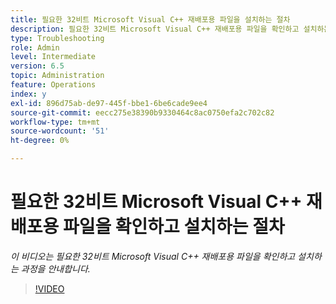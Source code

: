 ```yaml
---
title: 필요한 32비트 Microsoft Visual C++ 재배포용 파일을 설치하는 절차
description: 필요한 32비트 Microsoft Visual C++ 재배포용 파일을 확인하고 설치하는 절차
type: Troubleshooting
role: Admin
level: Intermediate
version: 6.5
topic: Administration
feature: Operations
index: y
exl-id: 896d75ab-de97-445f-bbe1-6be6cade9ee4
source-git-commit: eecc275e38390b9330464c8ac0750efa2c702c82
workflow-type: tm+mt
source-wordcount: '51'
ht-degree: 0%

---
```


# 필요한 32비트 Microsoft Visual C++ 재배포용 파일을 확인하고 설치하는 절차

*이 비디오는 필요한 32비트 Microsoft Visual C++ 재배포용 파일을 확인하고 설치하는 과정을 안내합니다.*

>[!VIDEO](https://video.tv.adobe.com/v/335520?quality=12&learn=on)
